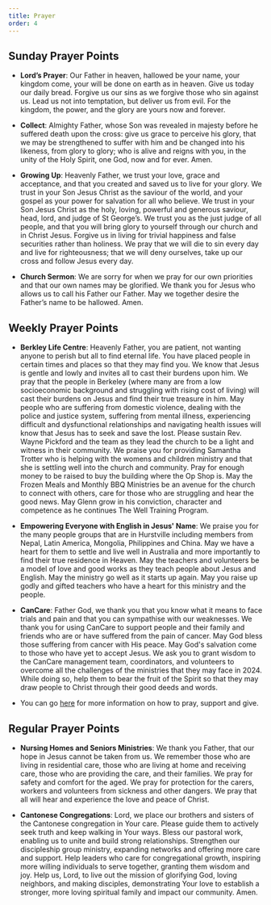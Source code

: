 ```yaml
---
title: Prayer
order: 4
---
```


## Sunday Prayer Points

- **Lord’s Prayer**: Our Father in heaven, hallowed be your name, your kingdom come, your will be done on earth as in heaven. Give us today our daily bread. Forgive us our sins as we forgive those who sin against us. Lead us not into temptation, but deliver us from evil. For the kingdom, the power, and the glory are yours now and forever.

- **Collect**: Almighty Father, whose Son was revealed in majesty before he suffered death upon the cross: give us grace to perceive his glory, that we may be strengthened to suffer with him and be changed into his likeness, from glory to glory; who is alive and reigns with you, in the unity of the Holy Spirit, one God, now and for ever. Amen.

- **Growing Up**: Heavenly Father, we trust your love, grace and acceptance, and that you created and saved us to live for your glory. We trust in your Son Jesus Christ as the saviour of the world, and your gospel as your power for salvation for all who believe. We trust in your Son Jesus Christ as the holy, loving, powerful and generous saviour, head, lord, and judge of St George’s. We trust you as the just judge of all people, and that you will bring glory to yourself through our church and in Christ Jesus. Forgive us in living for trivial happiness and false securities rather than holiness. We pray that we will die to sin every day and live for righteousness; that we will deny ourselves, take up our cross and follow Jesus every day.

- **Church Sermon**: We are sorry for when we pray for our own priorities and that our own names may be glorified. We thank you for Jesus who allows us to call his Father our Father. May we together desire the Father’s name to be hallowed. Amen. 

## Weekly Prayer Points

- **Berkley Life Centre**: Heavenly Father, you are patient, not wanting anyone to perish but all to find eternal life. You have placed people in certain times and places so that they may find you. We know that Jesus is gentle and lowly and invites all to cast their burdens upon him. We pray that the people in Berkeley (where many are from a low socioeconomic background and struggling with rising cost of living) will cast their burdens on Jesus and find their true treasure in him. May people who are suffering from domestic violence, dealing with the police and justice system, suffering from mental illness, experiencing difficult and dysfunctional relationships and navigating health issues will know that Jesus has to seek and save the lost. Please sustain Rev. Wayne Pickford and the team as they lead the church to be a light and witness in their community. We praise you for providing Samantha Trotter who is helping with the womens and children ministry and that she is settling well into the church and community. Pray for enough money to be raised to buy the building where the Op Shop is. May the Frozen Meals and Monthly BBQ Ministries be an avenue for the church to connect with others, care for those who are struggling and hear the good news. May Glenn grow in his conviction, character and competence as he continues The Well Training Program.

- **Empowering Everyone with English in Jesus' Name**: We praise you for the many people groups that are in Hurstville including members from Nepal, Latin America, Mongolia, Philippines and China. May we have a heart for them to settle and live well in Australia and more importantly to find their true residence in Heaven. May the teachers and volunteers be a model of love and good works as they teach people about Jesus and English. May the ministry go well as it starts up again. May you raise up godly and gifted teachers who have a heart for this ministry and the people.

- **CanCare**: Father God, we thank you that you know what it means to face trials and pain and that you can sympathise with our weaknesses. We thank you for using CanCare to support people and their family and friends who are or have suffered from the pain of cancer. May God bless those suffering from cancer with His peace. May God's salvation come to those who have yet to accept Jesus. We ask you to grant wisdom to the CanCare management team, coordinators, and volunteers to overcome all the challenges of the ministries that they may face in 2024. While doing so, help them to bear the fruit of the Spirit so that they may draw people to Christ through their good deeds and words.

- You can go [here](https://stgeorgeshurstville.org.au/mission-partners) for more information on how to pray, support and give.

## Regular Prayer Points

- **Nursing Homes and Seniors Ministries**: We thank you Father, that our hope in Jesus cannot be taken from us. We remember those who are living in residential care, those who are living at home and receiving care, those who are providing the care, and their families. We pray for safety and comfort for the aged. We pray for protection for the carers, workers and volunteers from sickness and other dangers. We pray that all will hear and experience the love and peace of Christ.

- **Cantonese Congregations**: Lord, we place our brothers and sisters of the Cantonese congregation in Your care. Please guide them to actively seek truth and keep walking in Your ways. Bless our pastoral work, enabling us to unite and build strong relationships. Strengthen our discipleship group ministry, expanding networks and offering more care and support. Help leaders who care for congregational growth, inspiring more willing individuals to serve together, granting them wisdom and joy. Help us, Lord, to live out the mission of glorifying God, loving neighbors, and making disciples, demonstrating Your love to establish a stronger, more loving spiritual family and impact our community. Amen.  
